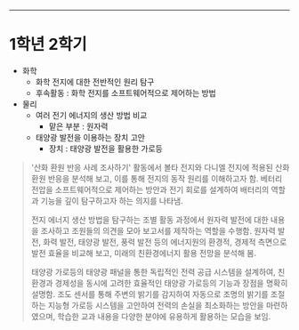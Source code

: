 ****
# **1학년 2학기**
- 화학
	- 화학 전지에 대한 전반적인 원리 탐구
	- 후속활동 : 화학 전지를 소프트웨어적으로 제어하는 방법
- 물리
	- 여러 전기 에너지의 생산 방법 비교
		- 맡은 부분 : 원자력
	- 태양광 발전을 이용하는 장치 고안
		- 장치 : 태양광 발전을 활용한 가로등


> '산화 환원 반응 사례 조사하기' 활동에서 볼타 전지와 다니엘 전지에 적용된 산화 환원 반응을 분석해 보고, 이를 통해 전지의 동작 원리를 이해하고자 함. 베터리 전압을 소프트웨어적으로 제어하는 방안과 전기 회로를 설계하여 배터리의 역할과 기능을 깊이 탐구하고자 하는 의지를 나타냄. 
> 
> 전지 에너지 생산 방법을 탐구하는 조별 활동 과정에서 원자력 발전에 대한 내용을 조사하고 조원들의 의견을 모아 보고서를 제작하는 역할을 수행함. 원자력 발전, 화력 발전, 태양광 발전, 풍력 발전 등의 에너지원의 환경적, 경제적 측면으로 발전 효율을 비교해 보고, 미래의 친환경에너지 활용 전망을 분석해 봄. 
> 
> 태양광 가로등의 태양광 패널을 통한 독립적인 전력 공급 시스템을 설계하여, 친환경과 경제성을 동시에 고려한 효율적인 태양광 가로등의 기능과 장점을 명확히 설명함. 조도 센서를 통해 주변의 밝기를 감지하여 자동으로 조명의 밝기를 조절하는 지능형 가로등 시스템을 고안하여 전력의 손실을 최소화하는 방안을 마련하였으며, 학습한 교과 내용을 다양한 분야에 유용하게 활용하는 모습을 보임.